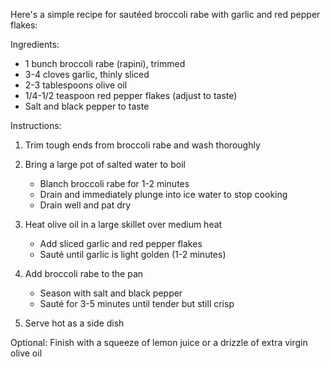 Here's a simple recipe for sautéed broccoli rabe with garlic and red pepper flakes:

Ingredients:
- 1 bunch broccoli rabe (rapini), trimmed
- 3-4 cloves garlic, thinly sliced
- 2-3 tablespoons olive oil
- 1/4-1/2 teaspoon red pepper flakes (adjust to taste)
- Salt and black pepper to taste

Instructions:
1. Trim tough ends from broccoli rabe and wash thoroughly

2. Bring a large pot of salted water to boil
   - Blanch broccoli rabe for 1-2 minutes
   - Drain and immediately plunge into ice water to stop cooking
   - Drain well and pat dry

3. Heat olive oil in a large skillet over medium heat
   - Add sliced garlic and red pepper flakes
   - Sauté until garlic is light golden (1-2 minutes)

4. Add broccoli rabe to the pan
   - Season with salt and black pepper
   - Sauté for 3-5 minutes until tender but still crisp

5. Serve hot as a side dish

Optional: Finish with a squeeze of lemon juice or a drizzle of extra virgin olive oil
